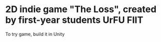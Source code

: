 # 2D indie game "The Loss", created by first-year students UrFU FIIT
To try game, build it in Unity
